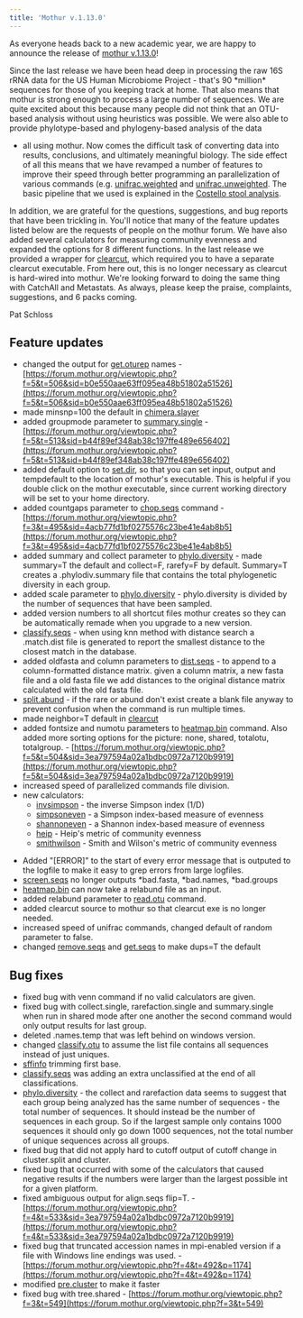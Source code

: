 ```yaml
---
title: 'Mothur v.1.13.0'
---
```

As everyone heads back to a new academic year, we are happy to announce
the release of [mothur v.1.13.0](mothur_v.1.13.0)!

Since the last release we have been head deep in processing the raw 16S
rRNA data for the US Human Microbiome Project - that\'s 90 \*million\*
sequences for those of you keeping track at home. That also means that
mothur is strong enough to process a large number of sequences. We are
quite excited about this because many people did not think that an
OTU-based analysis without using heuristics was possible. We were also
able to provide phylotype-based and phylogeny-based analysis of the data
- all using mothur. Now comes the difficult task of converting data into
results, conclusions, and ultimately meaningful biology. The side effect
of all this means that we have revamped a number of features to improve
their speed through better programming an parallelization of various
commands (e.g. [unifrac.weighted](unifrac.weighted) and
[unifrac.unweighted](unifrac.unweighted). The basic pipeline
that we used is explained in the [Costello stool
analysis](Costello_stool_analysis).

In addition, we are grateful for the questions, suggestions, and bug
reports that have been trickling in. You\'ll notice that many of the
feature updates listed below are the requests of people on the mothur
forum. We have also added several calculators for measuring community
evenness and expanded the options for 8 different functions. In the last
release we provided a wrapper for [clearcut](clearcut), which
required you to have a separate clearcut executable. From here out, this
is no longer necessary as clearcut is hard-wired into mothur. We\'re
looking forward to doing the same thing with CatchAll and Metastats. As
always, please keep the praise, complaints, suggestions, and 6 packs
coming.

Pat Schloss

## Feature updates

-   changed the output for [get.oturep](get.oturep) names -
    [https://forum.mothur.org/viewtopic.php?f=5&t=506&sid=b0e550aae63ff095ea48b51802a51526](https://forum.mothur.org/viewtopic.php?f=5&t=506&sid=b0e550aae63ff095ea48b51802a51526)
-   made minsnp=100 the default in
    [chimera.slayer](chimera.slayer)
-   added groupmode parameter to
    [summary.single](summary.single) -
    [https://forum.mothur.org/viewtopic.php?f=5&t=513&sid=b44f89ef348ab38c197ffe489e656402](https://forum.mothur.org/viewtopic.php?f=5&t=513&sid=b44f89ef348ab38c197ffe489e656402)
-   added default option to [set.dir](set.dir), so that you
    can set input, output and tempdefault to the location of mothur\'s
    executable. This is helpful if you double click on the mothur
    executable, since current working directory will be set to your home
    directory.
-   added countgaps parameter to [chop.seqs](chop.seqs)
    command -
    [https://forum.mothur.org/viewtopic.php?f=3&t=495&sid=4acb77fd1bf0275576c23be41e4ab8b5](https://forum.mothur.org/viewtopic.php?f=3&t=495&sid=4acb77fd1bf0275576c23be41e4ab8b5)
-   added summary and collect parameter to
    [phylo.diversity](phylo.diversity) - made summary=T the
    default and collect=F, rarefy=F by default. Summary=T creates a
    .phylodiv.summary file that contains the total phylogenetic
    diversity in each group.
-   added scale parameter to
    [phylo.diversity](phylo.diversity) - phylo.diversity is
    divided by the number of sequences that have been sampled.
-   added version numbers to all shortcut files mothur creates so they
    can be automatically remade when you upgrade to a new version.
-   [classify.seqs](classify.seqs) - when using knn method
    with distance search a .match.dist file is generated to report the
    smallest distance to the closest match in the database.
-   added oldfasta and column parameters to
    [dist.seqs](dist.seqs) - to append to a column-formatted
    distance matrix. given a column matrix, a new fasta file and a old
    fasta file we add distances to the original distance matrix
    calculated with the old fasta file.
-   [split.abund](split.abund) - if the rare or abund don\'t
    exist create a blank file anyway to prevent confusion when the
    command is run multiple times.
-   made neighbor=T default in [clearcut](clearcut)
-   added fontsize and numotu parameters to
    [heatmap.bin](heatmap.bin) command. Also added more
    sorting options for the picture: none, shared, totalotu,
    totalgroup. -
    [https://forum.mothur.org/viewtopic.php?f=5&t=504&sid=3ea797594a02a1bdbc0972a7120b9919](https://forum.mothur.org/viewtopic.php?f=5&t=504&sid=3ea797594a02a1bdbc0972a7120b9919)
-   increased speed of parallelized commands file division.
-   new calculators:
    -   [invsimpson](invsimpson) - the inverse Simpson index
        (1/D)
    -   [simpsoneven](simpsoneven) - a Simpson index-based
        measure of evenness
    -   [shannoneven](shannoneven) - a Shannon index-based
        measure of evenness
    -   [heip](heip) - Heip\'s metric of community evenness
    -   [smithwilson](smithwilson) - Smith and Wilson\'s
        metric of community evenness

<!-- -->

-   Added \"\[ERROR\]\" to the start of every error message that is
    outputed to the logfile to make it easy to grep errors from large
    logfiles.
-   [screen.seqs](screen.seqs) no longer outputs \*bad.fasta,
    \*bad.names, \*bad.groups
-   [heatmap.bin](heatmap.bin) can now take a relabund file
    as an input.
-   added relabund parameter to [read.otu](read.otu) command.
-   added clearcut source to mothur so that clearcut exe is no longer
    needed.
-   increased speed of unifrac commands, changed default of random
    parameter to false.
-   changed [remove.seqs](remove.seqs) and
    [get.seqs](get.seqs) to make dups=T the default

## Bug fixes

-   fixed bug with venn command if no valid calculators are given.
-   fixed bug with collect.single, rarefaction.single and summary.single
    when run in shared mode after one another the second command would
    only output results for last group.
-   deleted .names.temp that was left behind on windows version.
-   changed [classify.otu](classify.otu) to assume the list
    file contains all sequences instead of just uniques.
-   [sffinfo](sffinfo) trimming first base.
-   [classify.seqs](classify.seqs) was adding an extra
    unclassified at the end of all classifications.
-   [phylo.diversity](phylo.diversity) - the collect and
    rarefaction data seems to suggest that each group being analyzed has
    the same number of sequences - the total number of sequences. It
    should instead be the number of sequences in each group. So if the
    largest sample only contains 1000 sequences it should only go down
    1000 sequences, not the total number of unique sequences across all
    groups.
-   fixed bug that did not apply hard to cutoff output of cutoff change
    in cluster.split and cluster.
-   fixed bug that occurred with some of the calculators that caused
    negative results if the numbers were larger than the largest
    possible int for a given platform.
-   fixed ambiguous output for align.seqs flip=T. -
    [https://forum.mothur.org/viewtopic.php?f=4&t=533&sid=3ea797594a02a1bdbc0972a7120b9919](https://forum.mothur.org/viewtopic.php?f=4&t=533&sid=3ea797594a02a1bdbc0972a7120b9919)
-   fixed bug that truncated accession names in mpi-enabled version if a
    file with Windows line endings was used. -
    [https://forum.mothur.org/viewtopic.php?f=4&t=492&p=1174](https://forum.mothur.org/viewtopic.php?f=4&t=492&p=1174)
-   modified [pre.cluster](pre.cluster) to make it faster
-   fixed bug with tree.shared -
    [https://forum.mothur.org/viewtopic.php?f=3&t=549](https://forum.mothur.org/viewtopic.php?f=3&t=549)
